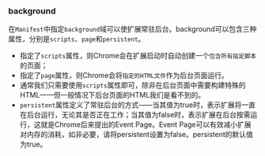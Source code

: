 ### background
在`Manifest`中指定`background`域可以使扩展常驻后台。background可以包含三种属性，分别是`scripts`、`page`和`persistent`。
* 指定了`scripts`属性，则Chrome会在扩展启动时自动创建一个`包含所有指定脚本`的页面；
* 指定了`page`属性，则Chrome会将`指定的HTML文件`作为后台页面运行。
* 通常我们只需要使用`scripts`属性即可，除非在后台页面中需要构建特殊的HTML——但一般情况下后台页面的HTML我们是看不到的。
* `persistent`属性定义了常驻后台的方式——当其值为true时，表示扩展将一直在后台运行，无论其是否正在工作；当其值为false时，表示扩展在后台按需运行，这就是Chrome后来提出的Event Page。Event Page可以有效减小扩展对内存的消耗，如非必要，请将persistent设置为false。persistent的默认值为true。
